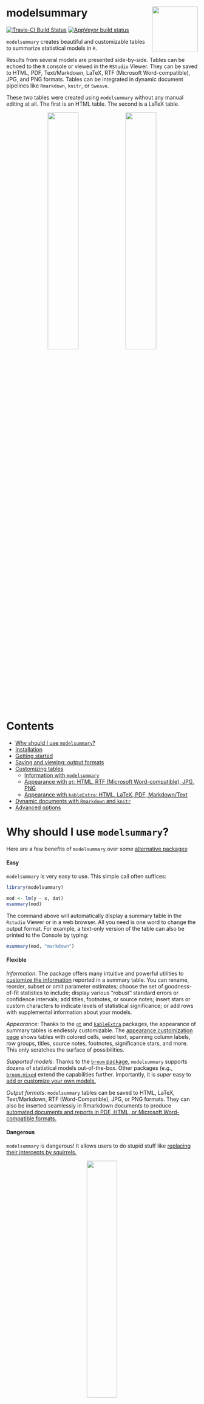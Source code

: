 # modelsummary <img src="https://user-images.githubusercontent.com/987057/82849698-05ba5700-9ec7-11ea-93a0-67dcd9151848.png" align="right" alt="" width="120" />

<!-- badges: start -->
[![Travis-CI Build Status](https://travis-ci.org/vincentarelbundock/modelsummary.svg?branch=master)](https://travis-ci.org/vincentarelbundock/modelsummary)
[![AppVeyor build status](https://ci.appveyor.com/api/projects/status/github/vincentarelbundock/modelsummary?branch=master&svg=true)](https://ci.appveyor.com/project/vincentarelbundock/modelsummary)
<!-- badges: end -->

`modelsummary` creates beautiful and customizable tables to summarize statistical models in `R`. 

Results from several models are presented side-by-side. Tables can be echoed to the `R` console or viewed in the `RStudio` Viewer. They can be saved to HTML, PDF, Text/Markdown, LaTeX, RTF (Microsoft Word-compatible), JPG, and PNG formats. Tables can be integrated in dynamic document pipelines like `Rmarkdown`, `knitr`, or `Sweave`.

These two tables were created using `modelsummary` without any manual editing at all. The first is an HTML table. The second is a LaTeX table.

<center>
<img src="https://user-images.githubusercontent.com/987057/82853752-90558300-9ed4-11ea-88af-12cf20cb367f.png" width="40%">
<img src="https://user-images.githubusercontent.com/987057/82855711-0a3c3b00-9eda-11ea-8a81-1eebfbb7cb73.png" width="40%">
</center>

# Contents

+ [Why should I use `modelsummary`?](#why-should-i-use-modelsummary)
+ [Installation](#installation)
+ [Getting started](#getting-started)
+ [Saving and viewing: output formats](#saving-and-viewing-output-formats)
+ [Customizing tables](https://vincentarelbundock.github.io/modelsummary/articles/customization.html)
    - [Information with `modelsummary`](https://vincentarelbundock.github.io/modelsummary/articles/customization.html#information-with-modelsummary)
    - [Appearance with `gt`: HTML, RTF (Microsoft Word-compatible), JPG, PNG](https://vincentarelbundock.github.io/modelsummary/articles/customization.html#appearance-gt)
    - [Appearance with `kableExtra`: HTML, LaTeX, PDF, Markdown/Text](https://vincentarelbundock.github.io/modelsummary/articles/customization.html#appearance-kableextra)
+ [Dynamic documents with `Rmarkdown` and `knitr`](https://vincentarelbundock.github.io/modelsummary/articles/rmarkdown.html)
+ [Advanced options](https://vincentarelbundock.github.io/modelsummary/articles/advanced.html)

# Why should I use `modelsummary`?

Here are a few benefits of `modelsummary` over some [alternative packages](#alternative-packages):

#### Easy

`modelsummary` is very easy to use. This simple call often suffices:

```r
library(modelsummary)

mod <- lm(y ~ x, dat)
msummary(mod)
```

The command above will automatically display a summary table in the `Rstudio` Viewer or in a web browser. All you need is one word to change the output format. For example, a text-only version of the table can also be printed to the Console by typing:

```r
msummary(mod, "markdown")
```

#### Flexible

*Information*: The package offers many intuitive and powerful utilities to [customize the information](https://vincentarelbundock.github.io/modelsummary/articles/customization.html#information-with-modelsummary) reported in a summary table. You can rename, reorder, subset or omit parameter estimates; choose the set of goodness-of-fit statistics to include; display various “robust” standard errors or confidence intervals; add titles, footnotes, or source notes; insert stars or custom characters to indicate levels of statistical significance; or add rows with supplemental information about your models.

*Appearance*: Thanks to the [`gt`](https://gt.rstudio.com) and [`kableExtra`](https://haozhu233.github.io/kableExtra/) packages, the appearance of summary tables is endlessly customizable. The [appearance customization page](https://vincentarelbundock.github.io/modelsummary/articles/customization.html) shows tables with colored cells, weird text, spanning column labels, row groups, titles, source notes, footnotes, significance stars, and more. This only scratches the surface of possibilities.

*Supported models*: Thanks to the [`broom` package](https://broom.tidymodels.org/), `modelsummary` supports dozens of statistical models out-of-the-box. Other packages (e.g., [`broom.mixed`](https://cran.r-project.org/web/packages/broom.mixed/index.html) extend the capabilities further. Importantly, it is *super* easy to [add or customize your own models.](https://vincentarelbundock.github.io/modelsummary/articles/advanced.html)

*Output formats*: `modelsummary` tables can be saved to HTML, LaTeX, Text/Markdown, RTF (Word-Compatible), JPG, or PNG formats. They can also be inserted seamlessly in Rmarkdown documents to produce [automated documents and reports in PDF, HTML, or Microsoft Word-compatible formats.](https://vincentarelbundock.github.io/modelsummary/articles/rmarkdown.html)

#### Dangerous

`modelsummary` is dangerous! It allows users to do stupid stuff like [replacing their intercepts by squirrels.](https://vincentarelbundock.github.io/modelsummary/articles/customization.html#images)

<center><img src="https://user-images.githubusercontent.com/987057/82818916-7a60a780-9e6d-11ea-96ed-04fa92874a23.png" width="40%"></center>

#### Reliable

`modelsummary` is *reliably* dangerous! The package is developed using a [suite of unit tests.](https://github.com/vincentarelbundock/modelsummary/tree/master/tests/testthat), so it (probably) won't break.

#### Community

`modelsummary` does not try to do everything. Instead, it leverages the incredible work of the `R` community by building on top of the popular `broom`, `gt`, and `kableExtra` packages. Thanks to the `broom` team, `modelsummary` already supports dozens of model types out of the box. Thanks to the `gt` and `kableExtra` authors, `modelsummary` can produce beautiful tables in a large number of formats. 

One benefit of this community-focused approach is that when external packages improve, `modelsummary` improves as well. Another benefit is that leveraging external packages allows `modelsummary` to have a massively simplified codebase (relative to other similar packages). This should improve long term code maintainability, and allow contributors to participate through GitHub.

# Installation

You can install `modelsummary` from CRAN:

```r
install.packages('modelsummary')
```

If you want the very latest version, install it from Github:

```r
library(remotes)
remotes::install_github('vincentarelbundock/modelsummary')
```

# Getting started

We begin by loading the `modelsummary` package and by downloading data from the [RDatasets](https://vincentarelbundock.github.io/Rdatasets/) repository: 

```r
library(modelsummary)

url <- 'https://vincentarelbundock.github.io/Rdatasets/csv/HistData/Guerry.csv'
dat <- read.csv(url) 
```

We estimate a linear model and call the `msummary` function to display the results:

```r
mod <- lm(Donations ~ Crime_prop, data = dat)
msummary(mod)
```

<center><img src="https://user-images.githubusercontent.com/987057/82819815-08895d80-9e6f-11ea-8f78-93a62df204b3.png" width="15%"></center>

To summarize multiple models side-by-side, we store them in a list. If the items in that list are named, the names will be used as column labels:

```r
models <- list()
models[['OLS 1']] <- lm(Donations ~ Literacy + Clergy, data = dat)
models[['Poisson 1']] <- glm(Donations ~ Literacy + Commerce, family = poisson, data = dat)
models[['OLS 2']] <- lm(Crime_pers ~ Literacy + Clergy, data = dat)
models[['Poisson 2']] <- glm(Crime_pers ~ Literacy + Commerce, family = poisson, data = dat)
models[['OLS 3']] <- lm(Crime_prop ~ Literacy + Clergy, data = dat)

msummary(models)
```

In `Rstudio`, the image below will be displayed automatically in the "Viewer" window. When running `R` from a terminal or from the basic `R` interface, this table should appear in your browser.

<center><img src="https://user-images.githubusercontent.com/987057/82816112-8eee7100-9e68-11ea-8bc7-30c0f2626539.png" width="40%"></center>

The same table can be printed in text-only format to the `R` Console:

```r
msummary(models, 'markdown')


|            |OLS 1      |Poisson 1   |OLS 2      |Poisson 2   |OLS 3      |
|:-----------|:----------|:-----------|:----------|:-----------|:----------|
|(Intercept) |7948.667   |8.241       |16259.384  |9.876       |11243.544  |
|            |(2078.276) |(0.006)     |(2611.140) |(0.003)     |(1011.240) |
|Clergy      |15.257     |            |77.148     |            |-16.376    |
|            |(25.735)   |            |(32.334)   |            |(12.522)   |
|Literacy    |-39.121    |0.003       |3.680      |-0.000      |-68.507    |
|            |(37.052)   |(0.000)     |(46.552)   |(0.000)     |(18.029)   |
|Commerce    |           |0.011       |           |0.001       |           |
|            |           |(0.000)     |           |(0.000)     |           |
|Num.Obs.    |86         |86          |86         |86          |86         |
|R2          |0.020      |            |0.065      |            |0.152      |
|Adj.R2      |-0.003     |            |0.043      |            |0.132      |
|AIC         |1740.8     |274160.8    |1780.0     |257564.4    |1616.9     |
|BIC         |1750.6     |274168.2    |1789.9     |257571.7    |1626.7     |
|Log.Lik.    |-866.392   |-137077.401 |-886.021   |-128779.186 |-804.441   |
```

# Saving and viewing: output formats

`modelsummary` can produce tables in these formats: 

* HTML 
* LaTeX 
* Text / Markdown / ASCII
* RTF (Microsoft Word-compatible)
* Images: JPG and PNG 
* `gt` table objects

Tables can be saved to file, or they can be previewed in the `R` console, the `Rstudio` Viewer, or a browser. Tables can be inserted in [dynamic `Rmarkdown` or `knitr` documents](https://vincentarelbundock.github.io/modelsummary/articles/rmarkdown.html), or they can be [customized](https://vincentarelbundock.github.io/modelsummary/articles/customization.html) using functions from the `gt` or `kableExtra` packages.

You can view tables in different formats by using the `output` argument:

```r
msummary(models)
msummary(models, output = 'html')
msummary(models, output = 'markdown')
msummary(models, output = 'latex')
msummary(models, output = 'gt')
```

You can save tables in even more formats by using the same `output` argument. `modelsummary` will use the file name extension to guess what kind of file to save. For example,

```r
msummary(models, output = 'table.html')
msummary(models, output = 'table.tex')
msummary(models, output = 'table.md')
msummary(models, output = 'table.txt')
msummary(models, output = 'table.png')
msummary(models, output = 'table.jpg')
msummary(models, output = 'table.rtf')
```

# Alternative packages

There are several excellent alternatives to draw model summary tables in `R`:

* [texreg](https://cran.r-project.org/package=texreg)
* [huxtable](https://cran.r-project.org/package=huxtable)
* [stargazer](https://cran.r-project.org/package=stargazer)
* [apsrtable](https://cran.r-project.org/package=apsrtable)
